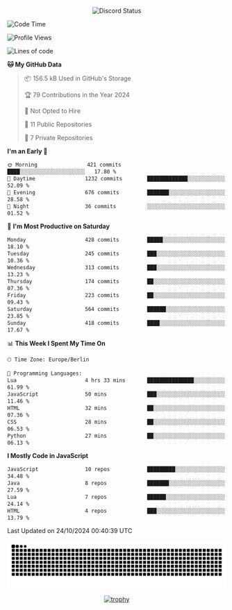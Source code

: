 <!-- Discord Status -->
<p align="center">
  <img src="https://lanyard.cnrad.dev/api/531896089096486922?borderRadius=30px" alt="Discord Status" />
</p>

<!--START_SECTION:waka-->
![Code Time](http://img.shields.io/badge/Code%20Time-951%20hrs%2016%20mins-blue)

![Profile Views](http://img.shields.io/badge/Profile%20Views-0-blue)

![Lines of code](https://img.shields.io/badge/From%20Hello%20World%20I%27ve%20Written-3.9%20million%20lines%20of%20code-blue)

**🐱 My GitHub Data** 

> 📦 156.5 kB Used in GitHub's Storage 
 > 
> 🏆 79 Contributions in the Year 2024
 > 
> 🚫 Not Opted to Hire
 > 
> 📜 11 Public Repositories 
 > 
> 🔑 7 Private Repositories 
 > 
**I'm an Early 🐤** 

```text
🌞 Morning                421 commits         ████░░░░░░░░░░░░░░░░░░░░░   17.80 % 
🌆 Daytime                1232 commits        █████████████░░░░░░░░░░░░   52.09 % 
🌃 Evening                676 commits         ███████░░░░░░░░░░░░░░░░░░   28.58 % 
🌙 Night                  36 commits          ░░░░░░░░░░░░░░░░░░░░░░░░░   01.52 % 
```
📅 **I'm Most Productive on Saturday** 

```text
Monday                   428 commits         █████░░░░░░░░░░░░░░░░░░░░   18.10 % 
Tuesday                  245 commits         ███░░░░░░░░░░░░░░░░░░░░░░   10.36 % 
Wednesday                313 commits         ███░░░░░░░░░░░░░░░░░░░░░░   13.23 % 
Thursday                 174 commits         ██░░░░░░░░░░░░░░░░░░░░░░░   07.36 % 
Friday                   223 commits         ██░░░░░░░░░░░░░░░░░░░░░░░   09.43 % 
Saturday                 564 commits         ██████░░░░░░░░░░░░░░░░░░░   23.85 % 
Sunday                   418 commits         ████░░░░░░░░░░░░░░░░░░░░░   17.67 % 
```


📊 **This Week I Spent My Time On** 

```text
🕑︎ Time Zone: Europe/Berlin

💬 Programming Languages: 
Lua                      4 hrs 33 mins       ███████████████░░░░░░░░░░   61.99 % 
JavaScript               50 mins             ███░░░░░░░░░░░░░░░░░░░░░░   11.46 % 
HTML                     32 mins             ██░░░░░░░░░░░░░░░░░░░░░░░   07.36 % 
CSS                      28 mins             ██░░░░░░░░░░░░░░░░░░░░░░░   06.53 % 
Python                   27 mins             ██░░░░░░░░░░░░░░░░░░░░░░░   06.13 % 
```

**I Mostly Code in JavaScript** 

```text
JavaScript               10 repos            █████████░░░░░░░░░░░░░░░░   34.48 % 
Java                     8 repos             ███████░░░░░░░░░░░░░░░░░░   27.59 % 
Lua                      7 repos             ██████░░░░░░░░░░░░░░░░░░░   24.14 % 
HTML                     4 repos             ███░░░░░░░░░░░░░░░░░░░░░░   13.79 % 
```




 Last Updated on 24/10/2024 00:40:39 UTC
<!--END_SECTION:waka-->

<!-- GitHub Contribution Snake -->
<p align="center">
  <img src="https://raw.githubusercontent.com/vxnsin/vxnsin/output/github-contribution-grid-snake-dark.svg" alt="GitHub Contribution Snake" />
</p>

<!-- GitHub Trophy -->
<p align="center">
  <a href="https://github.com/ryo-ma/github-profile-trophy">
    <img src="https://github-profile-trophy.vercel.app/?username=vxnsin&theme=onedark" alt="trophy" />
  </a>
</p>
